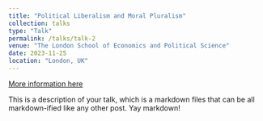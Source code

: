 ```yaml
---
title: "Political Liberalism and Moral Pluralism"
collection: talks
type: "Talk"
permalink: /talks/talk-2
venue: "The London School of Economics and Political Science"
date: 2023-11-25
location: "London, UK"
---
```


[More information here](http://example2.com)

This is a description of your talk, which is a markdown files that can be all markdown-ified like any other post. Yay markdown!
